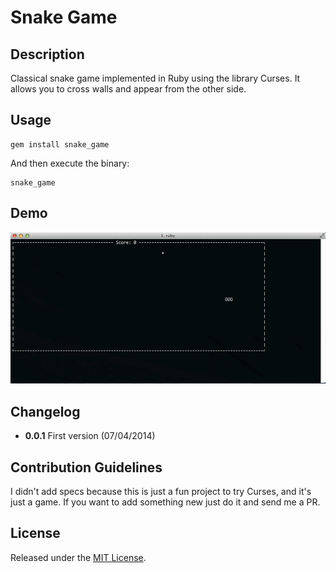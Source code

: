 # Snake Game
## Description
Classical snake game implemented in Ruby using the library Curses. It allows you to cross walls and appear from the other side.

## Usage
```
gem install snake_game
```

And then execute the binary:

```
snake_game
```

## Demo

![Demo](img/demo.gif "Demo")

## Changelog
* **0.0.1** First version (07/04/2014)

## Contribution Guidelines
I didn't add specs because this is just a fun project to try Curses, and it's just a game. If you want to add something new just do it and send me a PR.

## License
Released under the [MIT License](http://www.opensource.org/licenses/MIT).
